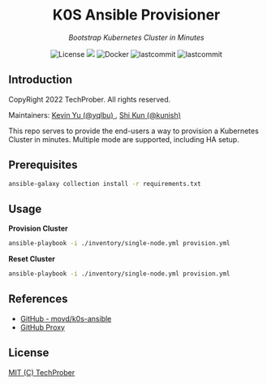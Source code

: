 <h1 align="center">K0S Ansible Provisioner</h1>
<p align="center">
    <em>Bootstrap Kubernetes Cluster in Minutes</em>
</p>

<p align="center">
    <img src="https://img.shields.io/github/license/TechProber/k0s-ansible-provisioner?color=critical" alt="License"/>
    <img src="https://hits.seeyoufarm.com/api/count/incr/badge.svg?url=https%3A%2F%2Fgithub.com%2FTechProber%2Fk0s-ansible-provisioner&count_bg=%237F3DC8&title_bg=%23555555&icon=kubernetes.svg&icon_color=%23E7E7E7&title=hits&edge_flat=false"/>
    <img src="https://custom-icon-badges.herokuapp.com/badge/kubernetes-v1.26.1+k0s.0-navy.svg?logo=kubernetes&logoColor=white" alt="Docker">
    <img src="https://img.shields.io/github/last-commit/TechProber/k0s-ansible-provisioner" alt="lastcommit"/>
    <img src="https://custom-icon-badges.herokuapp.com/github/last-commit/TechProber/k0s-ansible-provisioner?logo=history&logoColor=white" alt="lastcommit"/>
</p>

## Introduction
CopyRight 2022 TechProber. All rights reserved.

Maintainers: [ Kevin Yu (@yqlbu) ](https://github.com/yqlbu), [ Shi Kun (@kunish) ](https://github.com/kunish)

This repo serves to provide the end-users a way to provision a Kubernetes Cluster in minutes. Multiple mode are supported, including HA setup.

## Prerequisites


```bash
ansible-galaxy collection install -r requirements.txt
```

## Usage

**Provision Cluster**

```bash
ansible-playbook -i ./inventory/single-node.yml provision.yml

```

**Reset Cluster**

```bash
ansible-playbook -i ./inventory/single-node.yml provision.yml
```

## References

- [GitHub - movd/k0s-ansible](https://github.com/movd/k0s-ansible)
- [GitHub Proxy](https://ghproxy.com/)

## License

[MIT (C) TechProber](https://github.com/yqlbu/TechProber/k0s-ansible-provisioner/blob/master/LICENSE)
